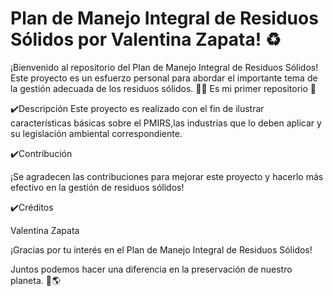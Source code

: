 # Plan de Manejo Integral de Residuos Sólidos por Valentina Zapata! ♻️

¡Bienvenido al repositorio del Plan de Manejo Integral de Residuos Sólidos! 
Este proyecto es un esfuerzo personal para abordar el importante tema de la gestión adecuada de los residuos sólidos. 👩‍💼
Es mi primer repositorio 🥹

✔️Descripción
Este proyecto es realizado con el fin de ilustrar características básicas sobre el PMIRS,las industrias que lo deben aplicar y su legislación ambiental correspondiente.

✔️Contribución

¡Se agradecen las contribuciones para mejorar este proyecto y hacerlo más efectivo en la gestión de residuos sólidos!

✔️Créditos

Valentina Zapata

¡Gracias por tu interés en el Plan de Manejo Integral de Residuos Sólidos!

Juntos podemos hacer una diferencia en la preservación de nuestro planeta. 💚🌎
